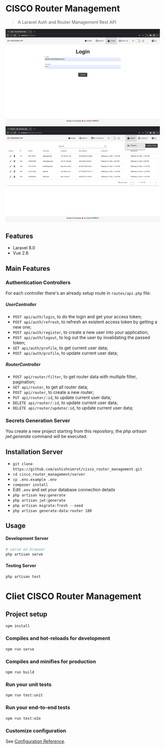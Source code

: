 # CISCO Router Management 

> A Laravel Auth and Router Management Rest API

<p align="center">
    <img src="https://github.com/ashishnimrot/cisco_router_management/blob/main/Login.png">
    <img src="https://github.com/ashishnimrot/cisco_router_management/blob/main/Filters.png">
</p>

## Features

- Laravel 8.0
- Vue 2.6

## Main Features

### Authentication Controllers

For each controller there's an already setup route in `routes/api.php` file:
##### UserController
* `POST api/auth/login`, to do the login and get your access token;
* `POST api/auth/refresh`, to refresh an existent access token by getting a new one;
* `POST api/auth/register`, to create a new user into your application;
* `POST api/auth/logout`, to log out the user by invalidating the passed token;
* `GET api/auth/profile`, to get current user data;
* `POST api/auth/profile`, to update current user data;

##### RouterController
* `POST api/router/filter`, to get router data with multiple filter, pagination;
* `GET api/router`, to get all router data;
* `POST api/router`, to create a new router;
* `PUT api/router/:id`, to update current user data;
* `DELETE api/router/:id`, to update current user data;
* `DELETE api/router/update/:id`, to update current user data;

### Secrets Generation Server

You create a new project starting from this repository, the _php artisan jwt:generate_ command will be executed.

## Installation Server

- `git clone https://github.com/ashishnimrot/cisco_router_management.git`
- `cd cisco_router_management/server`
- `cp .env.example .env`
- `composer install`
-  Edit `.env` and set your database connection details 
- `php artisan key:generate`
- `php artisan jwt:generate`
- `php artisan migrate:fresh --seed`
- `php artisan generate-data:router 100`

## Usage

#### Development Server

```bash
# serve on browser
php artisan serve
```

#### Testing Server

```bash
php artisan test
```

# Cliet CISCO Router Management

## Project setup
```
npm install
```

### Compiles and hot-reloads for development
```
npm run serve
```

### Compiles and minifies for production
```
npm run build
```

### Run your unit tests
```
npm run test:unit
```

### Run your end-to-end tests
```
npm run test:e2e
```

### Customize configuration
See [Configuration Reference](https://cli.vuejs.org/config/).

